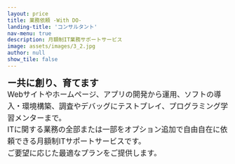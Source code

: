 ```yaml
---
layout: price
title: 業務依頼 -With DO- 
landing-title: 'コンサルタント'
nav-menu: true
description: 月額制IT業務サポートサービス
image: assets/images/3_2.jpg
author: null
show_tile: false
---
```

<span style="font-weight:bold;font-size:1.5em;margin-bottom:40px;">ー共に創り、育てます</span><br>
<span style="font-weight:normal;font-size:1.2em;line-height:1.6em;">
Webサイトやホームページ、アプリの開発から運用、ソフトの導入・環境構築、調査やデバッグにテストプレイ、プログラミング学習メンターまで。<br>
ITに関する業務の全部または一部をオプション追加で自由自在に依頼できる月額制ITサポートサービスです。<br>
ご要望に応じた最適なプランをご提供します。<br>
</span><br>
